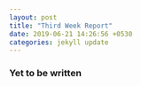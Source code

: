 ```yaml
---
layout: post
title: "Third Week Report"
date: 2019-06-21 14:26:56 +0530
categories: jekyll update
---
```


### Yet to be written